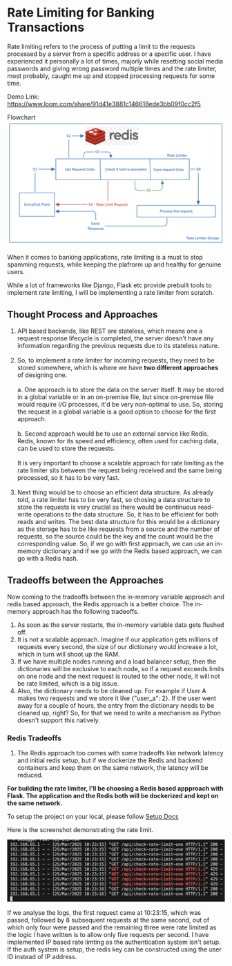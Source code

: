 # Rate Limiting for Banking Transactions

Rate limiting refers to the process of putting a limit to the requests processed by a server from a specific address or a specific user. I have experienced it personally a lot of times, majorly while resetting social media passwords and giving wrong password multiple times and the rate limiter, most probably, caught me up and stopped processing requests for some time.


Demo Link: https://www.loom.com/share/91d41e3881c146618ede3bb09f0cc2f5

Flowchart
![Rate Limiter Design](RateLimiter.png)

When it comes to banking applications, rate limiting is a must to stop spamming requests, while keeping the plafrorm up and healthy for genuine users.

While a lot of frameworks like Django, Flask etc provide prebuilt tools to implement rate limiting, I will be implementing a rate limiter from scratch.

## Thought Process and Approaches

1. API based backends, like REST are stateless, which means one a request response lifecycle is completed, the server doesn't have any information regarding the previous requests due to its stateless nature.<br><br>
2. So, to implement a rate limiter for incoming requests, they need to be stored somewhere, which is where we have <strong> two different approaches </strong> of designing one. <br><br>
  a. One approach is to store the data on the server itself. It may be stored in a global variable or in an on-premise file, but since on-premise file would require I/O processes, it'd be very non-optimal to use. So, storing the request in a global variable is a good option to choose for the first approach.<br><br>
  b. Second approach would be to use an external service like Redis. Redis, known for its speed and efficiency, often used for caching data, can be used to store the requests. <br><br>
  It is very important to choose a scalable approach for rate limiting as the rate limiter sits between the request being received and the same being processed, so it has to be very fast. <br><br>
3. Next thing would be to choose an efficient data structure. As already told, a rate limiter has to be very fast, so chosing a data structure to store the requests is very crucial as there would be continuous read-write operations to the data structure. So, it has to be efficient for both reads and writes. The best data structure for this would be a dictionary as the storage has to be like requests from a source and the number of requests, so the source could be the key and the count would be the corresponding value. So, if we go with first approach, we can use an in-memory dictionary and if we go with the Redis based approach, we can go with a Redis hash.

## Tradeoffs between the Approaches

Now coming to the tradeoffs between the in-memory variable approach and redis based approach, the Redis approach is a better choice. The in-memory approach has the following tradeoffs.

1. As soon as the server restarts, the in-memory variable data gets flushed off.
2. It is not a scalable approach. Imagine if our application gets millions of requests every second, the size of our dictionary would increase a lot, which in turn will shoot up the RAM.
3. If we have multiple nodes running and a load balancer setup, then the dictionaries will be exclusive to each node, so if a request exceeds limits on one node and the next request is routed to the other node, it will not be rate limited, which is a big issue.
4. Also, the dictionary needs to be cleaned up. For example if User A makes two requests and we store it like {"user_a": 2}. If the user went away for a couple of hours, the entry from the dictionary needs to be cleaned up, right? So, for that we need to write a mechanism as Python doesn't support this natively.

### Redis Tradeoffs 

1. The Redis approach too comes with some tradeoffs like network latency and initial redis setup, but if we dockerize the Redis and backend containers and keep them on the same network, the latency will be reduced. 


<strong> For building the rate limiter, I'll be choosing a Redis based appproach with Flask. The application and the Redis both will be dockerized and kept on the same network.</strong>

To setup the project on your local, please follow 
[Setup Docs](./setup.md)

Here is the screenshot demonstrating the rate limit.

![Log Screenshot](logscreenshot.png)

If we analyse the logs, the first request came at 10:23:15, which was passed, followed by 8 subsequent requests at the same second, out of which only four were passed and the remaining three were rate limited as the logic I have written is to allow only five requests per second. I have implemented IP based rate limting as the authentication system isn't setup. If the auth system is setup, the redis key can be constructed using the user ID instead of IP address.